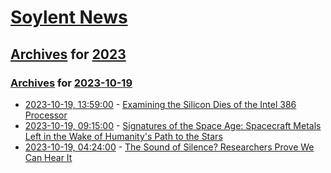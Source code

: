 # [Soylent News](../../../README.md)

## [Archives](../../index.md) for [2023](../index.md)

### [Archives](../../index.md) for [2023-10-19](index.md)

* [2023-10-19, 13:59:00](https://soylentnews.org/article.pl?sid=23/10/17/2227248&from=rss) - [Examining the Silicon Dies of the Intel 386 Processor](https://soylentnews.org/article.pl?sid=23/10/17/2227248&from=rss)
* [2023-10-19, 09:15:00](https://soylentnews.org/article.pl?sid=23/10/17/225255&from=rss) - [Signatures of the Space Age: Spacecraft Metals Left in the Wake of Humanity's Path to the Stars](https://soylentnews.org/article.pl?sid=23/10/17/225255&from=rss)
* [2023-10-19, 04:24:00](https://soylentnews.org/article.pl?sid=23/10/17/2154241&from=rss) - [The Sound of Silence? Researchers Prove We Can Hear It](https://soylentnews.org/article.pl?sid=23/10/17/2154241&from=rss)
